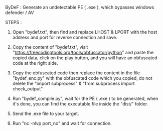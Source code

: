 ByDeF : Generate an undetectable PE ( .exe ), which bypasses windows defender / AV

STEPS : 

1. Open "bydef.txt", then find and replace LHOST & LPORT with the host address and port for reverse connection and save.


2. Copy the content of "bydef.txt", visit "https://freecodingtools.org/tools/obfuscator/python" and paste the copied data, click on the play button, and you will have an obfuscated code at the right side.


3. Copy the obfuscated code then replace the content in the file "bydef_enc.py" with the obfuscated code which you copied, do not delete the "import subprocess" & "from subprocess import check_output" 


4. Run "bydef_compile.py", wait for the PE ( .exe ) to be generated, when it's done, you can find the executable file inside the "dist/" folder.


5. Send the .exe file to your target.


6. Run "nc -nlvp port_no" and wait for connection.
